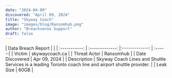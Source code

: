 ```yaml
---
date: "2024-04-09"
discovered: "April 09, 2024"
title: "Skyway Coach"
image: "images/blog/Ransomhub.png"
author: "Breachsense Support"
draft: false
---
```


| Data Breach Report           |              | 
| :-----------: | :-------------:     |:-------------:    | :-----:|
| Victim      | skywaycoach.ca      | 
| Threat Actor      | Ransomhub      | 
| Date Discovered      | Apr 09, 2024      | 
| Description      | Skyway Coach Lines and Shuttle Services is a leading Toronto coach line and airport shuttle provider.      | 
| Leak Size      | 60GB      | 

